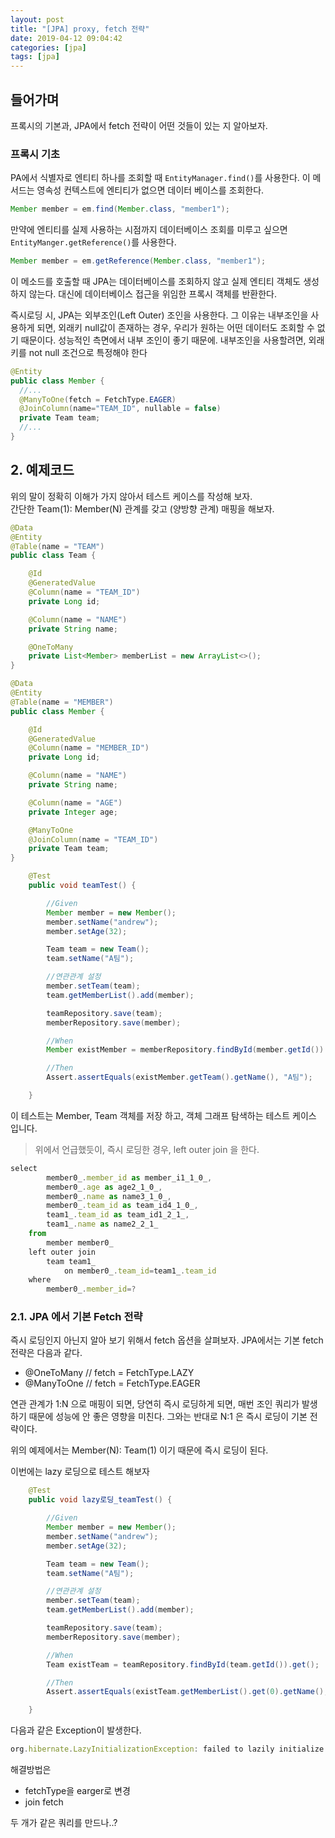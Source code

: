 ```yaml
---
layout: post
title: "[JPA] proxy, fetch 전략"
date: 2019-04-12 09:04:42
categories: [jpa]
tags: [jpa]
---
```


## 들어가며

프록시의 기본과, JPA에서 fetch 전략이 어떤 것들이 있는 지 알아보자.

### 프록시 기초

PA에서 식별자로 엔티티 하나를 조회할 때 `EntityManager.find()`를 사용한다. 이 메서드는 영속성 컨텍스트에 엔티티가 없으면 데이터 베이스를 조회한다.

```java
Member member = em.find(Member.class, "member1");
```

만약에 엔티티를 실제 사용하는 시점까지 데이터베이스 조회를 미루고 싶으면 `EntityManger.getReference()`를 사용한다.

```java
Member member = em.getReference(Member.class, "member1");
```

이 메소드를 호출할 때 JPA는 데이터베이스를 조회하지 않고 실제 엔티티 객체도 생성하지 않는다. 대신에 데이터베이스 접근을 위임한 프록시 객체를 반환한다.

즉시로딩 시, JPA는 외부조인(Left Outer) 조인을 사용한다. 그 이유는 내부조인을 사용하게 되면, 외래키 null값이 존재하는 경우, 우리가 원하는 어떤 데이터도 조회할 수 없기 때문이다. 성능적인 측면에서 내부 조인이 좋기 때문에. 내부조인을 사용할려면, 외래키를 not null 조건으로 특정해야 한다

```java
@Entity
public class Member {
  //...
  @ManyToOne(fetch = FetchType.EAGER)
  @JoinColumn(name="TEAM_ID", nullable = false)
  private Team team;
  //...
}
```
## 2. 예제코드

위의 말이 정확히 이해가 가지 않아서 테스트 케이스를 작성해 보자.  
간단한 Team(1): Member(N) 관계를 갖고 (양방향 관계) 매핑을 해보자.

```java
@Data
@Entity
@Table(name = "TEAM")
public class Team {

    @Id
    @GeneratedValue
    @Column(name = "TEAM_ID")
    private Long id;

    @Column(name = "NAME")
    private String name;

    @OneToMany
    private List<Member> memberList = new ArrayList<>();
}
```

```java
@Data
@Entity
@Table(name = "MEMBER")
public class Member {

    @Id
    @GeneratedValue
    @Column(name = "MEMBER_ID")
    private Long id;

    @Column(name = "NAME")
    private String name;

    @Column(name = "AGE")
    private Integer age;

    @ManyToOne
    @JoinColumn(name = "TEAM_ID")
    private Team team;
}
```

```java
    @Test
    public void teamTest() {

        //Given
        Member member = new Member();
        member.setName("andrew");
        member.setAge(32);

        Team team = new Team();
        team.setName("A팀");

        //연관관계 설정
        member.setTeam(team);
        team.getMemberList().add(member);

        teamRepository.save(team);
        memberRepository.save(member);

        //When
        Member existMember = memberRepository.findById(member.getId()).get();

        //Then
        Assert.assertEquals(existMember.getTeam().getName(), "A팀");

    }
```

이 테스트는 Member, Team 객체를 저장 하고, 객체 그래프 탐색하는 테스트 케이스 입니다.

> 위에서 언급했듯이, 즉시 로딩한 경우, left outer join 을 한다.

```js
select
        member0_.member_id as member_i1_1_0_,
        member0_.age as age2_1_0_,
        member0_.name as name3_1_0_,
        member0_.team_id as team_id4_1_0_,
        team1_.team_id as team_id1_2_1_,
        team1_.name as name2_2_1_
    from
        member member0_
    left outer join
        team team1_
            on member0_.team_id=team1_.team_id
    where
        member0_.member_id=?
```

### 2.1. JPA 에서 기본 Fetch 전략

즉시 로딩인지 아닌지 알아 보기 위해서 fetch 옵션을 살펴보자. JPA에서는 기본 fetch 전략은 다음과 같다.

- @OneToMany // fetch = FetchType.LAZY
- @ManyToOne // fetch = FetchType.EAGER

연관 관계가 1:N 으로 매핑이 되면, 당연히 즉시 로딩하게 되면, 매번 조인 쿼리가 발생하기 때문에 성능에 안 좋은 영향을 미친다. 그와는 반대로 N:1 은 즉시 로딩이 기본 전략이다.

위의 예제에서는 Member(N): Team(1) 이기 때문에 즉시 로딩이 된다.

이번에는 lazy 로딩으로 테스트 해보자

```java
    @Test
    public void lazy로딩_teamTest() {

        //Given
        Member member = new Member();
        member.setName("andrew");
        member.setAge(32);

        Team team = new Team();
        team.setName("A팀");

        //연관관계 설정
        member.setTeam(team);
        team.getMemberList().add(member);

        teamRepository.save(team);
        memberRepository.save(member);

        //When
        Team existTeam = teamRepository.findById(team.getId()).get();

        //Then
        Assert.assertEquals(existTeam.getMemberList().get(0).getName(), "andrew");

    }
```

다음과 같은 Exception이 발생한다.

```js
org.hibernate.LazyInitializationException: failed to lazily initialize a collection of role: com.example.demo.spring.jpa.team.Team.memberList, could not initialize proxy - no Session
```

해결방법은

- fetchType을 earger로 변경
- join fetch

두 개가 같은 쿼리를 만드나..?
